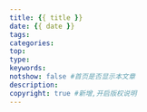 ```yaml
---
title: {{ title }}
date: {{ date }}
tags:
categories:
top:
type:
keywords:
notshow: false #首页是否显示本文章
description:
copyright: true #新增,开启版权说明
---
```

